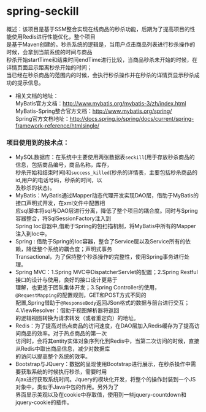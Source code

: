 
# spring-seckill
概述：该项目是基于SSM整合实现在线商品的秒杀功能，后期为了提高项目的性能使用Redis进行性能优化，整个项目   
    是基于Maven创建的。秒杀系统的逻辑是，当用户点击商品列表进行秒杀操作的时候，会拿到当前系统的时间与商品   
    秒杀开始startTime和结束时间endTime进行比较，当商品秒杀未开始的时候，在详情页面显示距离秒杀开始的时间；   
    当已经在秒杀商品的范围内的时候，会执行秒杀操作并在秒杀的详情页显示秒杀成功的提示信息。   
- 相关文档的地址：   
  MyBatis官方文档：http://www.mybatis.org/mybatis-3/zh/index.html   
  MyBatis-Spring整合官方文档：http://www.mybatis.org/spring/   
  Spring官方文档地址：http://docs.spring.io/spring/docs/current/spring-framework-reference/htmlsingle/
### 项目使用到的技术点：  
- MySQL数据库：在系统中主要使用两张数据表`seckill`(用于存放秒杀商品的信息，包括商品编号，商品名称，库存，  
秒杀开始和结束时间)和`success_killed`(秒杀的详情表，主要包括秒杀商品的id,用户的电话号码，秒杀的时间，以   
及秒杀的状态)。
- MyBatis：MyBatis通过Mapper动态代理开发实现DAO层，借助于MyBatis的接口声明式开发，在xml文件中配置相   
应sql脚本将sql与DAO层进行分离，降低了整个项目的耦合度。同时与Spring容器整合，将SqlSessionFactory注入到   
Spring Ioc容器中,借助于Spring的包扫描机制，将MyBatis中所有的Mapper注入到Ioc中。  
- Spring : 借助于Spring的Ioc容器，整合了Service层以及Service所有的依赖，降低整个系统的耦合度；声明式事务   
Transactional，为了保持整个秒杀操作的完整性，使用Spring事务进行处理。   
- Spring MVC：1.Spring MVC中DispatcherServlet的配置；2.Spring Restful接口的设计与使用，良好的接口设计更易于   
理解，也更适于团队集体开发；3.Spring Controller的使用，`@RequestMapping`的配置规则，GET和POST方式不同的   
配置,Spring借助于`@ResponseBody`返回JSon格式的数据与前台进行交互；4.ViewResolver：借助于视图解析器将返回   
的逻辑视图转换为请求转发（或者重定向）的地址。   
- Redis：为了提高对热点商品的访问速度，在DAO层加入Redis缓存为了提高访问商品的效率。对于热点商品的第一次   
访问时，会将其entity实体对象序列化到Redis中，当第二次访问的时候，直接从Redis中取出商品信息，减少对数据库   
的访问以提高整个系统的效率。   
- Bootstrap与JQuery：数据的呈现使用Bootstrap进行展示，在秒杀操作中需要获取系统的时候执行秒杀，需要时用   
Ajax进行获取系统时间。Jquery的模块化开发，将整个的操作封装到一个JS对象中，类似于Java中包的作用。另外为了   
界面显示美观以及在cookie中存取值，使用到一些jquery-countdown和jquery-cookie的插件。 

